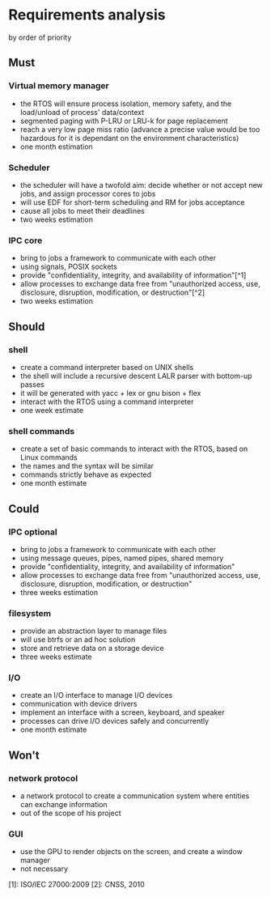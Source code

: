 # Requirements analysis

by order of priority

## Must

### Virtual memory manager

- the RTOS will ensure process isolation, memory safety, and the load/unload of process' data/context
- segmented paging with P-LRU or LRU-k for page replacement
- reach a very low page miss ratio (advance a precise value would be too hazardous for it is dependant on the environment characteristics)
- one month estimation

### Scheduler

- the scheduler will have a twofold aim: decide whether or not accept new jobs, and assign processor cores to jobs
- will use EDF for short-term scheduling and RM for jobs acceptance
- cause all jobs to meet their deadlines
- two weeks estimation

### IPC core

- bring to jobs a framework to communicate with each other
- using signals, POSIX sockets
- provide "confidentiality, integrity, and availability of information"[^1]
- allow processes to exchange data free from "unauthorized access, use, disclosure, disruption, modification, or destruction"[^2]
- two weeks estimation

## Should

### shell

- create a command interpreter based on UNIX shells
- the shell will include a recursive descent LALR parser with bottom-up passes
- it will be generated with yacc + lex or gnu bison + flex
- interact with the RTOS using a command interpreter
- one week estimate

### shell commands

- create a set of basic commands to interact with the RTOS, based on Linux commands
- the names and the syntax will be similar
- commands strictly behave as expected
- one month estimate

## Could

### IPC optional

- bring to jobs a framework to communicate with each other
- using message queues, pipes, named pipes, shared memory
- provide "confidentiality, integrity, and availability of information"
- allow processes to exchange data free from "unauthorized access, use, disclosure, disruption, modification, or destruction"
- three weeks estimation

### filesystem

- provide an abstraction layer to manage files
- will use btrfs or an ad hoc solution
- store and retrieve data on a storage device
- three weeks estimate

### I/O

- create an I/O interface to manage I/O devices
- communication with device drivers
- implement an interface with a screen, keyboard, and speaker
- processes can drive I/O devices safely and concurrently
- one month estimate

## Won't

### network protocol

- a network protocol to create a communication system where entities can exchange information
- out of the scope of his project

### GUI

- use the GPU to render objects on the screen, and create a window manager
- not necessary

[1]: ISO/IEC 27000:2009
[2]: CNSS, 2010